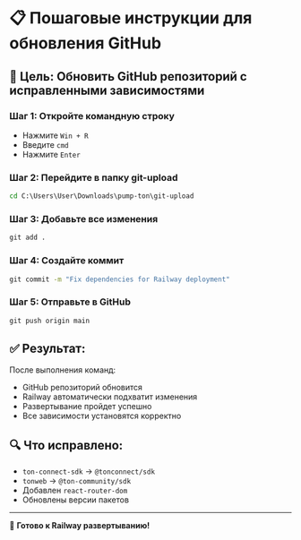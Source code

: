 # 📋 Пошаговые инструкции для обновления GitHub

## 🎯 Цель: Обновить GitHub репозиторий с исправленными зависимостями

### Шаг 1: Откройте командную строку
- Нажмите `Win + R`
- Введите `cmd`
- Нажмите `Enter`

### Шаг 2: Перейдите в папку git-upload
```cmd
cd C:\Users\User\Downloads\pump-ton\git-upload
```

### Шаг 3: Добавьте все изменения
```cmd
git add .
```

### Шаг 4: Создайте коммит
```cmd
git commit -m "Fix dependencies for Railway deployment"
```

### Шаг 5: Отправьте в GitHub
```cmd
git push origin main
```

## ✅ Результат:

После выполнения команд:
- GitHub репозиторий обновится
- Railway автоматически подхватит изменения
- Развертывание пройдет успешно
- Все зависимости установятся корректно

## 🔍 Что исправлено:

- `ton-connect-sdk` → `@tonconnect/sdk`
- `tonweb` → `@ton-community/sdk`
- Добавлен `react-router-dom`
- Обновлены версии пакетов

---

🚀 **Готово к Railway развертыванию!**

